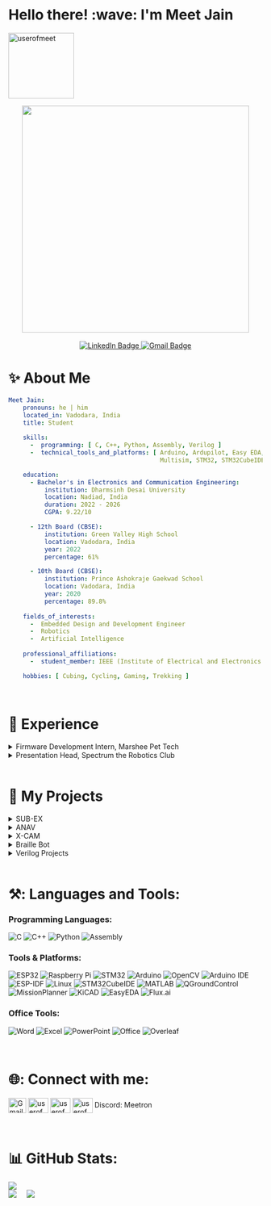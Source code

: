 <h1>
  Hello there! :wave: I'm Meet Jain
</h1>

<p align="left"> 
  <img src="https://komarev.com/ghpvc/?username=userofmeet&label=Profile%20views&color=010b13&style=flat" alt="userofmeet" style="width: 130px; height: auto;" />
</p>

<div id="header" align="center">
  <img src="https://user-images.githubusercontent.com/74038190/212750996-938b257b-266c-45a7-9af7-655341c0f58b.gif" width="450"/> <br>
</div>
<br>
<div id="badges" align="center" >
  <a href="https://www.linkedin.com/in/userofmeet/">
    <img src="https://img.shields.io/badge/LinkedIn-blue?style=for-the-badge&logo=linkedin&logoColor=white" alt="LinkedIn Badge"/>
  </a>
  <a href="mailto:meetjain538@gmail.com">
    <img src="https://img.shields.io/badge/Gmail-red?style=for-the-badge&logo=gmail&logoColor=white" alt="Gmail Badge"/>
  </a>
</div>

# :sparkles: About Me

```yaml
Meet Jain:
    pronouns: he | him
    located_in: Vadodara, India
    title: Student
  
    skills:
      -  programming: [ C, C++, Python, Assembly, Verilog ]
      -  technical_tools_and_platforms: [ Arduino, Ardupilot, Easy EDA, ESP 32, ESP-IDF, Flux AI, KiCAD, LTspice, Microwind, 
                                          Multisim, STM32, STM32CubeIDE, OpenCV, QGroundControl, Raspberry Pi, Scilab ]

    education:
      - Bachelor's in Electronics and Communication Engineering:
          institution: Dharmsinh Desai University
          location: Nadiad, India
          duration: 2022 - 2026
          CGPA: 9.22/10

      - 12th Board (CBSE):
          institution: Green Valley High School
          location: Vadodara, India
          year: 2022
          percentage: 61%

      - 10th Board (CBSE):
          institution: Prince Ashokraje Gaekwad School
          location: Vadodara, India
          year: 2020
          percentage: 89.8%
  
    fields_of_interests:
      -  Embedded Design and Development Engineer
      -  Robotics 
      -  Artificial Intelligence
  
    professional_affiliations:
      -  student_member: IEEE (Institute of Electrical and Electronics Engineers)

    hobbies: [ Cubing, Cycling, Gaming, Trekking ]
```
<br>

# :briefcase: Experience

<details> 
  <summary> Firmware Development Intern, Marshee Pet Tech </summary>
  <ul>   <li> Developed embedded firmware in C/C++ for GPS, BLE, and UWB-based tracking systems </li> 
    <li> Collaborated on real-time hardware integration and debugging for location-based pet safety. </li> 
  <li> Collaborated with cross-functional teams and contributed to UI/UX integration for device interaction </li>
  <li> <strong> Tech Stack:</strong><em> C/C++, BLE, GPS, UWB, FreeRTOS, Embedded Linux </em></li>
    </details>
  <details>  <summary> Presentation Head, Spectrum the Robotics Club </summary>
  <ul>   <li>Led and coordinated 10+ club events, engaging 50+ participants per event.</li>
<li>Trained 5+ team members on effective presentation techniques enhancing clarity.</li>
<li>Collaborated with 4+ department heads to align presentations with overall goals</li>
<li> <strong> Skills:</strong> <em> Adaptable, Detail-oriented, Effective listener, Presentation, Troubleshooting, Latex, Overleaf </em></li>
</details>

<br>

# :star2: My Projects
<details> 
  <summary> SUB-EX </summary>
    <ul> <li> Submarine Explorer for Underwater Body EXamination, a crack detection ROV </li> 
    <li> Aims to detect cracks in submerged structures </li>
    <li> 3D-printed ROV for crack detection in submerged structures </li>
    <li> Designed to detect structural anomalies at an early stage </li> 
    <li> <strong>Tech Stack:</strong> <em> Arduino, ESP32, QGroundControl, OpenCV, Pixhawk flight controller, Python, Raspberry Pi</em></li></ul> 
</details>

<details>
  <summary> ANAV </summary>
    <ul><li>Autonomous Navigation for an Aerial Vehicle, IROC ISRO Challenge 2025</li>
    <li> An autonomous navigation system for Martian environment</li>
    <li>Implementing computer vision techniques for real-time crater detection to identify safe landing spots</li>
    <li>Implementing computer vision techniques for real-time crater detection to identify safe landing spots</li>
      <li>Tech Stack: IMU, MAVLink, OpenCV, Pixhawk flight controller, QGroundControl, Raspberry Pi 5</li></ul>
</details>

<details> 
  <summary> X-CAM </summary>
    <ul> <li>X-Controlled Autonomus Monitoring, an automated surveillance drone</li> 
    <li> Aims to make drones totally autonomous. </li>
    <li> Surveils a designated area </li> 
    <li> Smart charging pad system that allows the drone to recharge autonomously </li>
    <li><strong>Tech Stack:</strong> <em> APM 2.8 flight controller, Arduino, BMS circuit design, MissionPlanner </em></li></ul> 
</details>

<details> 
  <summary> Braille Bot </summary>
   <li></ul> Assistive device to help visually impaired individuals </li>
   <li>Interactive interface to navigate through letters and sentence </li>
   <li> Allows adjustment of translation speed for personalized use </li>
   <li> Enhances accessibility and inclusion </li>
   <li><strong>Tech Stack:</strong> <em>Arduino, Servo Motors</em> </li></ul> 
</details>

<details> 
  <summary> Verilog Projects </summary>
    <ul><li>Design hardware modules using Verilog for different digital systems</li>
    <li>Enhance the modularity of the design, making it adaptable for varying system specifications</li>
    <li> Develop Verilog testbenches to simulate and verify the behavior of the design modules under different scenarios </li>
    <li>  Create input stimulus for the modules to test all possible cases </li>
    <li><strong>Tech Stack:</strong> <em>Quartus, ModelSim</em></li></ul>
</details>

<br>

# ⚒️: Languages and Tools:
<div>

### Programming Languages:
![C](https://img.shields.io/badge/C-blue?style=for-the-badge)
![C++](https://img.shields.io/badge/C++-00599C?style=for-the-badge)
![Python](https://img.shields.io/badge/Python-3776AB?style=for-the-badge)
![Assembly](https://img.shields.io/badge/Assembly-6E4C13?style=for-the-badge)

### Tools & Platforms:
![ESP32](https://img.shields.io/badge/ESP32-EA4335?style=for-the-badge)
![Raspberry Pi](https://img.shields.io/badge/Raspberry%20Pi-A22846?style=for-the-badge)
![STM32](https://img.shields.io/badge/STM32-03234B?style=for-the-badge)
![Arduino](https://img.shields.io/badge/Arduino-00979D?style=for-the-badge)
![OpenCV](https://img.shields.io/badge/OpenCV-5C3EE8?style=for-the-badge)
![Arduino IDE](https://img.shields.io/badge/Arduino%20IDE-00979D?style=for-the-badge)
![ESP-IDF](https://img.shields.io/badge/ESP--IDF-FF5722?style=for-the-badge)
![Linux](https://img.shields.io/badge/Linux-000000?style=for-the-badge)
![STM32CubeIDE](https://img.shields.io/badge/STM32CubeIDE-02569B?style=for-the-badge)
![MATLAB](https://img.shields.io/badge/MATLAB-D83B01?style=for-the-badge) 
![QGroundControl](https://img.shields.io/badge/QGroundControl-1976D2?style=for-the-badge)
![MissionPlanner](https://img.shields.io/badge/MissionPlanner-0288D1?style=for-the-badge)
![KiCAD](https://img.shields.io/badge/KiCAD-314CB6?style=for-the-badge)
![EasyEDA](https://img.shields.io/badge/EasyEDA-1765F6?style=for-the-badge)
![Flux.ai](https://img.shields.io/badge/Flux.ai-FF6F61?style=for-the-badge)

### Office Tools:
![Word](https://img.shields.io/badge/Microsoft%20Word-2B579A?style=for-the-badge)
![Excel](https://img.shields.io/badge/Microsoft%20Excel-217346?style=for-the-badge)
![PowerPoint](https://img.shields.io/badge/Microsoft%20PowerPoint-B7472A?style=for-the-badge)
![Office](https://img.shields.io/badge/Microsoft%20Office-D83B01?style=for-the-badge)
![Overleaf](https://img.shields.io/badge/Overleaf-47A141?style=for-the-badge)

</div>
<br>

# 🌐: Connect with me:
<p align="left">
 <a href="mailto:meetjain538@gmail.com" target="blank"><img align="center" src="https://upload.wikimedia.org/wikipedia/commons/4/4e/Gmail_Icon.png" alt="Gmail" height="30" width="35" /></a>
<a href="https://linkedin.com/in/userofmeet" target="blank"><img align="center" src="https://raw.githubusercontent.com/rahuldkjain/github-profile-readme-generator/master/src/images/icons/Social/linked-in-alt.svg" alt="userofmeet" height="30" width="40" /></a>
<a href="https://instagram.com/userofmeet" target="blank"><img align="center" src="https://raw.githubusercontent.com/rahuldkjain/github-profile-readme-generator/master/src/images/icons/Social/instagram.svg" alt="userofmeet" height="30" width="40" /></a>  <img align="center" src="https://raw.githubusercontent.com/rahuldkjain/github-profile-readme-generator/master/src/images/icons/Social/discord.svg" alt="userofmeet" height="30" width="40" />
  Discord: Meetron
</p>
<br>


# 📊 GitHub Stats:

<!-- Proudly created with GPRM ( https://gprm.itsvg.in ) -->
<!-- Profile Details Card -->
![](https://github-profile-summary-cards.vercel.app/api/cards/profile-details?username=userofmeet&theme=github_dark)<br>
![](http://github-profile-summary-cards.vercel.app/api/cards/repos-per-language?username=userofmeet&theme=github_dark) &nbsp; &nbsp;
![](http://github-profile-summary-cards.vercel.app/api/cards/stats?username=userofmeet&theme=github_dark)

</div>
